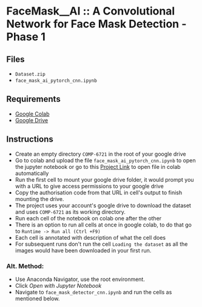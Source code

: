 
# FaceMask__AI :: A Convolutional Network for Face Mask Detection - Phase 1

## Files

- `Dataset.zip`
- `face_mask_ai_pytorch_cnn.ipynb`

## Requirements

- [Google Colab](https://colab.research.google.com/)
- [Google Drive](https://drive.google.com/)

## Instructions

- Create an empty directory `COMP-6721` in the root of your google drive
- Go to colab and upload the file `face_mask_ai_pytorch_cnn.ipynb` to open the jupyter notebook or go to this [Project Link](https://colab.research.google.com/drive/1CwAREI3zmKJ8On9_JvF1TL3qUQjimC6h#scrollTo=oAc11Iu-lZWc) to open file in colab automatically
- Run the first cell to mount your google drive folder, it would prompt you with a URL to give access permissions to your google drive
- Copy the authorisation code from that URL in cell's output to finish mounting the drive.
- The project uses your account's google drive to download the dataset and uses `COMP-6721` as its working directory.
- Run each cell of the notebook on colab one after the other
- There is an option to run all cells at once in google colab, to do that go to `Runtime -> Run all (Ctrl +F9)`
- Each cell is annotated with description of what the cell does
- For subsequent runs don't run the cell `Loading the dataset` as all the images would have been downloaded in your first run.

### Alt. Method:
- Use Anaconda Navigator, use the root environment.
- Click _Open with Jupyter Notebook_
- Navigate to `face_mask_detector_cnn.ipynb` and run the cells as mentioned below.
